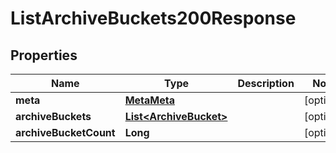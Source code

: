 

# ListArchiveBuckets200Response


## Properties

| Name | Type | Description | Notes |
|------------ | ------------- | ------------- | -------------|
|**meta** | [**MetaMeta**](MetaMeta.md) |  |  [optional] |
|**archiveBuckets** | [**List&lt;ArchiveBucket&gt;**](ArchiveBucket.md) |  |  [optional] |
|**archiveBucketCount** | **Long** |  |  [optional] |



